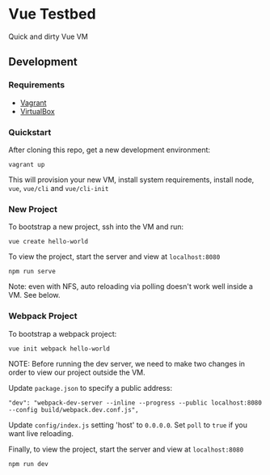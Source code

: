 # Vue Testbed

Quick and dirty Vue VM

## Development

### Requirements

* [Vagrant](http://www.vagrantup.com/downloads.html)
* [VirtualBox](https://www.virtualbox.org/wiki/Downloads)

### Quickstart

After cloning this repo, get a new development environment:

    vagrant up
    
This will provision your new VM, install system requirements, install node, `vue`, `vue/cli` and `vue/cli-init`

### New Project

To bootstrap a new project, ssh into the VM and run:

	vue create hello-world
	
To view the project, start the server and view at `localhost:8080`

	npm run serve
	
Note: even with NFS, auto reloading via polling doesn't work well inside a VM. See below.
	
### Webpack Project	
	
To bootstrap a webpack project:
	
	vue init webpack hello-world
	
NOTE: Before running the dev server, we need to make two changes in order to view our project outside the VM.

Update `package.json` to specify a public address:

	"dev": "webpack-dev-server --inline --progress --public localhost:8080 --config build/webpack.dev.conf.js",
	
Update `config/index.js` setting 'host' to `0.0.0.0`. Set `poll` to `true` if you want live reloading.
	
Finally, to view the project, start the server and view at `localhost:8080`

	npm run dev
